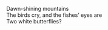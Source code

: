 Dawn-shining mountains    
The birds cry, and the fishes’ eyes are     
Two white butterflies?    

